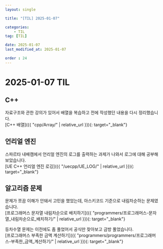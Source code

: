 ```yaml
---
layout: single

title: "[TIL] 2025-01-07"

categories:
    - TIL
tag: [TIL]

date: 2025-01-07
last_modified_at: 2025-01-07

order : 24
---
```


# 2025-01-07 TIL

## C++

자료구조와 관한 강의가 있어서 배열을 복습하고 전에 작성했던 내용을 다시 정리했습니다.  
[C++ 배열]({{ "cpp/Array/" | relative_url }}){: target="_blank"}

## 언리얼 엔진

스파르타 내배캠에서 언리얼 엔진의 로그를 출력하는 과제가 나와서 로그에 대해 공부해보았습니다.  
[UE C++ 언리얼 엔진 로깅]({{ "/uecpp/UE_LOG/" | relative_url }}){: target="_blank"}

## 알고리즘 문제

문제가 쪼끔 이해가 안돼서 고민을 했었는데, 아스키코드 기준으로 내림차순하는 문제였습니다.  
[프로그래머스 문자열 내림차순으로 배치하기]({{ "programmers/프로그래머스-문자열_내림차순으로_배치하기/" | relative_url }}){: target="_blank"}

등차수열 문제는 이전에도 좀 풀었어서 공식만 찾아보고 금방 풀었습니다.  
[프로그래머스 부족한 금액 계산하기]({{ "programmers/programmers/프로그래머스-부족한_금액_계산하기/" | relative_url }}){: target="_blank"}